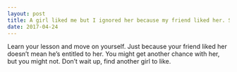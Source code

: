 ```yaml
---
layout: post
title: A girl liked me but I ignored her because my friend liked her. She&#39;s moved on and we&#39;re still friends. I still really like her, what should I do?
date: 2017-04-24
---
```


<p>Learn your lesson and move on yourself. Just because your friend liked her doesn’t mean he’s entitled to her. You might get another chance with her, but you might not. Don’t wait up, find another girl to like.</p>
